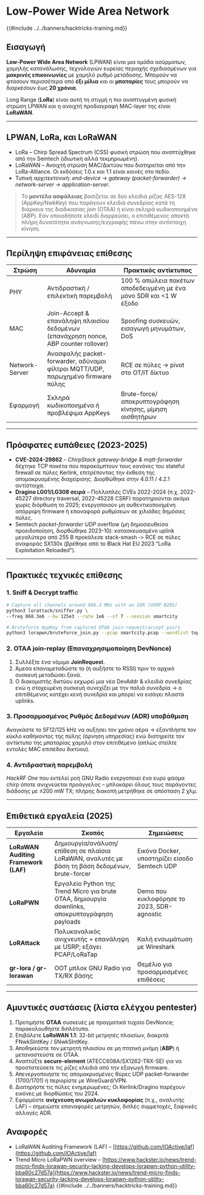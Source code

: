 # Low-Power Wide Area Network

{{#include ../../banners/hacktricks-training.md}}

## Εισαγωγή

**Low-Power Wide Area Network** (LPWAN) είναι μια ομάδα ασύρματων, χαμηλής κατανάλωσης, τεχνολογιών ευρείας περιοχής σχεδιασμένων για **μακρινές επικοινωνίες** με χαμηλό ρυθμό μετάδοσης.
Μπορούν να φτάσουν περισσότερα από **έξι μίλια** και οι **μπαταρίες** τους μπορούν να διαρκέσουν έως **20 χρόνια**.

Long Range (**LoRa**) είναι αυτή τη στιγμή η πιο αναπτυγμένη φυσική στρώση LPWAN και η ανοιχτή προδιαγραφή MAC-layer της είναι **LoRaWAN**.

---

## LPWAN, LoRa, και LoRaWAN

* LoRa – Chirp Spread Spectrum (CSS) φυσική στρώση που αναπτύχθηκε από την Semtech (ιδιωτική αλλά τεκμηριωμένη).
* LoRaWAN – Ανοιχτή στρώση MAC/Δικτύου που διατηρείται από την LoRa-Alliance. Οι εκδόσεις 1.0.x και 1.1 είναι κοινές στο πεδίο.
* Τυπική αρχιτεκτονική: *end-device → gateway (packet-forwarder) → network-server → application-server*.

> Το **μοντέλο ασφάλειας** βασίζεται σε δύο κλειδιά ρίζας AES-128 (AppKey/NwkKey) που παράγουν κλειδιά συνεδρίας κατά τη διάρκεια της διαδικασίας *join* (OTAA) ή είναι σκληρά κωδικοποιημένα (ABP). Εάν οποιοδήποτε κλειδί διαρρεύσει, ο επιτιθέμενος αποκτά πλήρη δυνατότητα ανάγνωσης/εγγραφής πάνω στην αντίστοιχη κίνηση.

---

## Περίληψη επιφάνειας επίθεσης

| Στρώση | Αδυναμία | Πρακτικός αντίκτυπος |
|-------|----------|------------------|
| PHY | Αντιδραστική / επιλεκτική παρεμβολή | 100 % απώλεια πακέτων αποδεδειγμένη με ένα μόνο SDR και <1 W έξοδο |
| MAC | Join-Accept & επανάληψη πλαισίου δεδομένων (επανάχρηση nonce, ABP counter rollover) | Spoofing συσκευών, εισαγωγή μηνυμάτων, DoS |
| Network-Server | Ανασφαλής packet-forwarder, αδύναμοι φίλτροι MQTT/UDP, παρωχημένο firmware πύλης | RCE σε πύλες → pivot στο OT/IT δίκτυο |
| Εφαρμογή | Σκληρά κωδικοποιημένα ή προβλέψιμα AppKeys | Brute-force/αποκρυπτογράφηση κίνησης, μίμηση αισθητήρων |

---

## Πρόσφατες ευπάθειες (2023-2025)

* **CVE-2024-29862** – *ChirpStack gateway-bridge & mqtt-forwarder* δέχτηκε TCP πακέτα που παρακάμπτουν τους κανόνες του stateful firewall σε πύλες Kerlink, επιτρέποντας την έκθεση της απομακρυσμένης διαχείρισης. Διορθώθηκε στην 4.0.11 / 4.2.1 αντίστοιχα.
* **Dragino LG01/LG308 σειρά** – Πολλαπλές CVEs 2022-2024 (π.χ. 2022-45227 directory traversal, 2022-45228 CSRF) παρατηρούνται ακόμα χωρίς διόρθωση το 2025; ενεργοποιούν μη αυθεντικοποιημένη απόρριψη firmware ή επαναφορά ρυθμίσεων σε χιλιάδες δημόσιες πύλες.
* Semtech *packet-forwarder UDP* overflow (μη δημοσιευθείσα προειδοποίηση, διορθώθηκε 2023-10): κατασκευασμένο uplink μεγαλύτερο από 255 B προκάλεσε stack-smash ‑> RCE σε πύλες αναφοράς SX130x (βρέθηκε από το Black Hat EU 2023 “LoRa Exploitation Reloaded”).

---

## Πρακτικές τεχνικές επίθεσης

### 1. Sniff & Decrypt traffic
```bash
# Capture all channels around 868.3 MHz with an SDR (USRP B205)
python3 lorattack/sniffer.py \
--freq 868.3e6 --bw 125e3 --rate 1e6 --sf 7 --session smartcity

# Bruteforce AppKey from captured OTAA join-request/accept pairs
python3 lorapwn/bruteforce_join.py --pcap smartcity.pcap --wordlist top1m.txt
```
### 2. OTAA join-replay (Επαναχρησιμοποίηση DevNonce)

1. Συλλέξτε ένα νόμιμο **JoinRequest**.
2. Άμεσα επαναμεταδώστε το (ή αυξήστε το RSSI) πριν το αρχικό συσκευή μεταδώσει ξανά.
3. Ο διακομιστής δικτύου εκχωρεί μια νέα DevAddr & κλειδιά συνεδρίας ενώ η στοχευμένη συσκευή συνεχίζει με την παλιά συνεδρία → ο επιτιθέμενος κατέχει κενή συνεδρία και μπορεί να εισάγει πλαστά uplinks.

### 3. Προσαρμοσμένος Ρυθμός Δεδομένων (ADR) υποβάθμιση

Αναγκάστε το SF12/125 kHz να αυξήσει τον χρόνο αέρα → εξαντλήστε τον κύκλο καθήκοντος της πύλης (άρνηση υπηρεσίας) ενώ διατηρείτε τον αντίκτυπο της μπαταρίας χαμηλό στον επιτιθέμενο (απλώς στείλτε εντολές MAC επιπέδου δικτύου).

### 4. Αντιδραστική παρεμβολή

*HackRF One* που εκτελεί ροή GNU Radio ενεργοποιεί ένα ευρύ φάσμα chirp όποτε ανιχνεύεται προάγγελος – μπλοκάρει όλους τους παράγοντες διάδοσης με ≤200 mW TX; πλήρης διακοπή μετρήθηκε σε απόσταση 2 χλμ.

---

## Επιθετικά εργαλεία (2025)

| Εργαλείο | Σκοπός | Σημειώσεις |
|------|---------|-------|
| **LoRaWAN Auditing Framework (LAF)** | Δημιουργία/ανάλυση/επίθεση σε πλαίσια LoRaWAN, αναλυτές με βάση τη βάση δεδομένων, brute-forcer | Εικόνα Docker, υποστηρίζει είσοδο Semtech UDP |
| **LoRaPWN** | Εργαλείο Python της Trend Micro για brute OTAA, δημιουργία downlinks, αποκρυπτογράφηση payloads | Demo που κυκλοφόρησε το 2023, SDR-agnostic |
| **LoRAttack** | Πολυκαναλικός ανιχνευτής + επανάληψη με USRP; εξάγει PCAP/LoRaTap | Καλή ενσωμάτωση με Wireshark |
| **gr-lora / gr-lorawan** | OOT μπλοκ GNU Radio για TX/RX βάσης | Θεμέλιο για προσαρμοσμένες επιθέσεις |

---

## Αμυντικές συστάσεις (λίστα ελέγχου pentester)

1. Προτιμήστε **OTAA** συσκευές με πραγματικά τυχαίο DevNonce; παρακολουθήστε διπλότυπα.
2. Επιβάλετε **LoRaWAN 1.1**: 32-bit μετρητές πλαισίων, διακριτά FNwkSIntKey / SNwkSIntKey.
3. Αποθηκεύστε τον μετρητή πλαισίου σε μη πτητική μνήμη (**ABP**) ή μεταναστεύστε σε OTAA.
4. Αναπτύξτε **secure-element** (ATECC608A/SX1262-TRX-SE) για να προστατεύσετε τις ρίζες κλειδιά από την εξαγωγή firmware.
5. Απενεργοποιήστε τις απομακρυσμένες θύρες UDP packet-forwarder (1700/1701) ή περιορίστε με WireGuard/VPN.
6. Διατηρήστε τις πύλες ενημερωμένες; Οι Kerlink/Dragino παρέχουν εικόνες με διορθώσεις του 2024.
7. Εφαρμόστε **ανίχνευση ανωμαλιών κυκλοφορίας** (π.χ., αναλυτής LAF) – σημειώστε επαναφορές μετρητών, διπλές συμμετοχές, ξαφνικές αλλαγές ADR.

## Αναφορές

* LoRaWAN Auditing Framework (LAF) – [https://github.com/IOActive/laf](https://github.com/IOActive/laf)
* Trend Micro LoRaPWN overview – [https://www.hackster.io/news/trend-micro-finds-lorawan-security-lacking-develops-lorapwn-python-utility-bba60c27d57a](https://www.hackster.io/news/trend-micro-finds-lorawan-security-lacking-develops-lorapwn-python-utility-bba60c27d57a)
{{#include ../../banners/hacktricks-training.md}}

